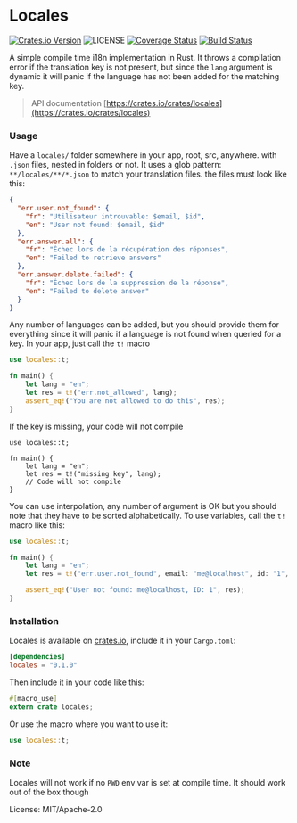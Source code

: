 # Locales

[![Crates.io Version](https://img.shields.io/crates/v/locales.svg)](https://crates.io/crates/locales)
![LICENSE](https://img.shields.io/crates/l/locales)
[![Coverage Status](https://coveralls.io/repos/github/terry90/internationalization-rs/badge.svg?branch=master)](https://coveralls.io/github/terry90/internationalization-rs?branch=master)
[![Build Status](https://travis-ci.org/terry90/internationalization-rs.svg?branch=master)](https://travis-ci.org/terry90/internationalization-rs)

A simple compile time i18n implementation in Rust.
It throws a compilation error if the translation key is not present, but since the `lang` argument is dynamic it will panic if the language has not been added for the matching key.

> API documentation [https://crates.io/crates/locales](https://crates.io/crates/locales)

### Usage

Have a `locales/` folder somewhere in your app, root, src, anywhere. with `.json` files, nested in folders or not.
It uses a glob pattern: `**/locales/**/*.json` to match your translation files.
the files must look like this:

```json
{
  "err.user.not_found": {
    "fr": "Utilisateur introuvable: $email, $id",
    "en": "User not found: $email, $id"
  },
  "err.answer.all": {
    "fr": "Échec lors de la récupération des réponses",
    "en": "Failed to retrieve answers"
  },
  "err.answer.delete.failed": {
    "fr": "Échec lors de la suppression de la réponse",
    "en": "Failed to delete answer"
  }
}
```

Any number of languages can be added, but you should provide them for everything since it will panic if a language is not found when queried for a key.
In your app, just call the `t!` macro

```rust
use locales::t;

fn main() {
    let lang = "en";
    let res = t!("err.not_allowed", lang);
    assert_eq!("You are not allowed to do this", res);
}
```

If the key is missing, your code will not compile

```rust,compile_fail
use locales::t;

fn main() {
    let lang = "en";
    let res = t!("missing key", lang);
    // Code will not compile
}

```

You can use interpolation, any number of argument is OK but you should note that they have to be sorted alphabetically.
To use variables, call the `t!` macro like this:

```rust
use locales::t;

fn main() {
    let lang = "en";
    let res = t!("err.user.not_found", email: "me@localhost", id: "1", lang);

    assert_eq!("User not found: me@localhost, ID: 1", res);
}
```

### Installation

Locales is available on [crates.io](https://crates.io/crates/locales), include it in your `Cargo.toml`:

```toml
[dependencies]
locales = "0.1.0"
```

Then include it in your code like this:

```rust
#[macro_use]
extern crate locales;
```

Or use the macro where you want to use it:

```rust
use locales::t;
```

### Note

Locales will not work if no `PWD` env var is set at compile time.
It should work out of the box though

License: MIT/Apache-2.0
